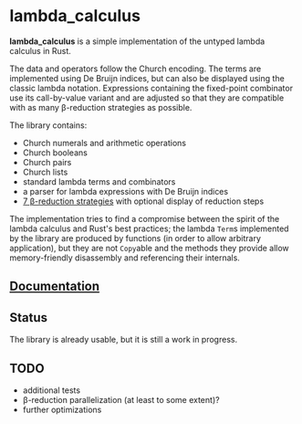 # lambda_calculus

**lambda_calculus** is a simple implementation of the untyped lambda calculus in Rust.

The data and operators follow the Church encoding. The terms are implemented using De Bruijn
indices, but can also be displayed using the classic lambda notation. Expressions containing the
fixed-point combinator use its call-by-value variant and are adjusted so that they are compatible
with as many β-reduction strategies as possible.

The library contains:

- Church numerals and arithmetic operations
- Church booleans
- Church pairs
- Church lists
- standard lambda terms and combinators
- a parser for lambda expressions with De Bruijn indices
- [7 β-reduction strategies](http://www.cs.cornell.edu/courses/cs6110/2014sp/Handouts/Sestoft.pdf)
with optional display of reduction steps

The implementation tries to find a compromise between the spirit of the lambda calculus and Rust's
best practices; the lambda `Term`s implemented by the library are produced by functions (in order
to allow arbitrary application), but they are not `Copy`able and the methods they provide allow
memory-friendly disassembly and referencing their internals.

## [Documentation](https://docs.rs/lambda_calculus)

## Status

The library is already usable, but it is still a work in progress.

## TODO

- additional tests
- β-reduction parallelization (at least to some extent)?
- further optimizations

